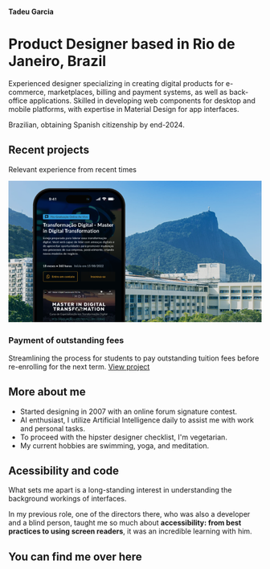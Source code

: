 **Tadeu Garcia**

# Product Designer based in Rio de Janeiro, Brazil

Experienced designer specializing in creating digital products for e-commerce, marketplaces, billing and payment systems, as well as back-office applications. Skilled in developing web components for desktop and mobile platforms, with expertise in Material Design for app interfaces.

Brazilian, obtaining Spanish citizenship by end-2024.

## Recent projects
Relevant experience from recent times

[![Mobile Website for Pontifical Catholic University of Rio de Janeiro (PUC-Rio) showcasing postgraduate courses and Master in Digital Transformation program.](assets/images/project-1/post.webp)](project-1.html)

### Payment of outstanding fees
Streamlining the process for students to pay outstanding tuition fees before re-enrolling for the next term.
[View project](project-1.html)

## More about me

- Started designing in 2007 with an online forum signature contest.
- AI enthusiast, I utilize Artificial Intelligence daily to assist me with work and personal tasks.
- To proceed with the hipster designer checklist, I'm vegetarian.
- My current hobbies are swimming, yoga, and meditation.

## Acessibility and code 

What sets me apart is a long-standing interest in understanding the background workings of interfaces.

In my previous role, one of the directors there, who was also a developer and a blind person, taught me so much about **accessibility: from best practices to using screen readers**, it was an incredible learning with him.

## You can find me over here
